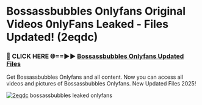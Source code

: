 # Bossassbubbles Onlyfans Original Videos 0nlyFans Leaked - Files Updated! (2eqdc)

<h3>🔴 CLICK HERE 🌐==►► <a href="https://tinyurl.com/3hn5wdd3" rel="nofollow">Bossassbubbles Onlyfans Updated Files</a></h3>

Get Bossassbubbles Onlyfans and all content. Now you can access all videos and pictures of Bossassbubbles Onlyfans. New Updated Files 2025!

[![2eqdc](https://i.imgur.com/4HnBqBT.gif)](https://tinyurl.com/3hn5wdd3)
bossassbubbles leaked onlyfans